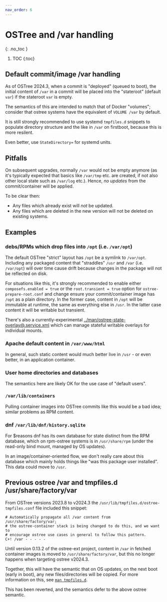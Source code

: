 ```yaml
---
nav_order: 6
---
```


# OSTree and /var handling

{: .no_toc }

1. TOC
{:toc}

## Default commit/image /var handling

As of OSTree 2024.3, when a commit is "deployed" (queued to boot),
the initial content of `/var` in a commit will be placed into the
"stateroot" (default `var`) if the stateroot `var` is empty.

The semantics of this are intended to match that of Docker "volumes";
consider that ostree systems have the equivalent of
`VOLUME /var`
by default.

It is still strongly recommended to use systemd `tmpfiles.d` snippets
to populate directory structure and the like in `/var` on firstboot,
because this is more resilent.

Even better, use `StateDirectory=` for systemd units.

## Pitfalls

On subsequent upgrades, normally `/var` would not be empty anymore
(as it's typically expected that basics like `/var/tmp` etc. are created,
 if not also other local state such as `/var/log` etc.).  Hence,
*no updates* from the commit/container will be applied.

To be clear then:

- Any files which already exist will *not* be updated.
- Any files which are deleted in the new version will not be deleted on existing systems.

## Examples

### debs/RPMs which drop files into `/opt` (i.e. `/var/opt`)

The default OSTree "strict" layout has `/opt` be a symlink to `/var/opt`.
Including any packaged content that "straddles" `/usr` and `/var` (i.e. `/var/opt`)
will over time cause drift because changes in the package will not be reflected on disk.

For situations like this, it's strongly recommended to enable either
`composefs.enabled = true` or the `root.transient = true` option for `ostree-prepare-root.conf`
and change ensure your commit/container image has `/opt` as a plain directory.  In the former case,
content in `/opt` will be immutable at runtime, the same as everything else in `/usr`.
In the latter case content it will be writable but transient.

There's also a currently-experimental [../man/ostree-state-overlay@.service.xml](ostree-state-overlay@.service)
which can manage stateful writable overlays for individual mounts.

### Apache default content in `/var/www/html`

In general, such static content would much better live in `/usr` - or even better, in an application container.

### User home directories and databases

The semantics here are likely OK for the use case of "default users".

### `/var/lib/containers`

Pulling container images into OSTree commits like this would be a bad idea; similar problems as RPM content.

### dnf `/var/lib/dnf/history.sqlite`

For $reasons dnf has its own database for state distinct from the RPM database, which on rpm-ostree systems is in `/usr/share/rpm` (under the read-only bind mount, managed by OS updates).

In an image/container-oriented flow, we don't really care about this database which mainly holds things like "was this package user installed".  This data could move to `/usr`.

## Previous ostree /var and tmpfiles.d /usr/share/factory/var

From OSTree versions 2023.8 to v2024.3 the `/usr/lib/tmpfiles.d/ostree-tmpfiles.conf` file included this snippet:

```text
# Automatically propagate all /var content from /usr/share/factory/var;
# the ostree-container stack is being changed to do this, and we want to
# encourage ostree use cases in general to follow this pattern.
C+! /var - - - - -
```

Until version 0.13.2 of the ostree-ext project, content in `/var` in fetched container images is moved to `/usr/share/factory/var`, but this no longer happens when targeting ostree v2024.3.

Together, this will have the semantic that on OS updates, on the next boot (early in boot), any new files/directories will be copied.  For more information on this, see [`man tmpfiles.d`](https://man7.org/linux/man-pages/man5/tmpfiles.d.5.html).

This has been reverted, and the semantics defer to the above ostree semantic.
